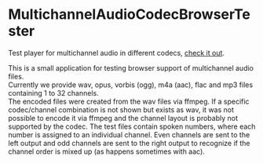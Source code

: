 # MultichannelAudioCodecBrowserTester
Test player for multichannel audio in different codecs, [check it out](https://thomasdeppisch.github.io/MultichannelAudioCodecBrowserTester/audioCodecTest.html).

This is a small application for testing browser support of multichannel audio files.<br>
Currently we provide wav, opus, vorbis (ogg), m4a (aac), flac and mp3 files containing 1 to 32 channels.<br>
The encoded files were created from the wav files via ffmpeg. If a specific codec/channel combination is not shown but exists as wav, it was not possible to encode it via ffmpeg and the channel layout is probably not supported by the codec.
The test files contain spoken numbers, where each number is assigned to an individual channel. Even channels are sent to the left output and odd channels are sent to the right output to recognize if the channel order is mixed up (as happens sometimes with aac).
